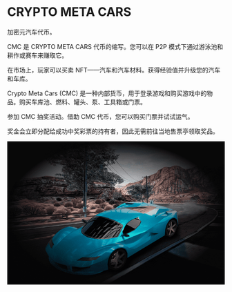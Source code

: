 # CRYPTO META CARS

<p>加密元汽车代币。</p>
<p>CMC 是 CRYPTO META CARS 代币的缩写。您可以在 P2P 模式下通过游泳池和耕作或赛车来赚取它。&nbsp;</p>
<p>在市场上，玩家可以买卖 NFT——汽车和汽车材料。获得经验值并升级您的汽车和车库。</p>
<p>Crypto Meta Cars (CMC) 是一种内部货币，用于登录游戏和购买游戏中的物品。购买车库池、燃料、罐头、泵、工具箱或门票。</p>
<p>参加 CMC 抽奖活动。借助 CMC 代币，您可以购买门票并试试运气。&nbsp;</p>
<p>奖金会立即分配给成功中奖彩票的持有者，因此无需前往当地售票亭领取奖品。</p>

![article1.a74bba30](article1.a74bba30.png)

